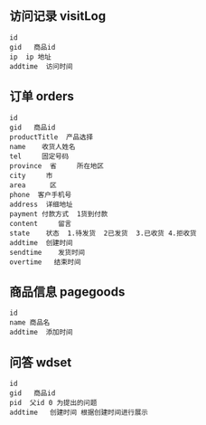 ##  访问记录  visitLog
	id
	gid   商品id
	ip  ip 地址
	addtime  访问时间
	

## 订单   orders
	id
	gid   商品id
	productTitle  产品选择
	name    收货人姓名
	tel		固定号码
	province  省		所在地区
	city     市
	area      区
	phone  客户手机号
	address  详细地址
	payment	付款方式  1货到付款
	content 	留言
	state    状态  1.待发货  2已发货  3.已收货 4.拒收货
	addtime  创建时间
	sendtime	发货时间
	overtime   结束时间

##  商品信息 pagegoods
	id
	name 商品名
	addtime  添加时间
	
##   问答  wdset
	id 
	gid   商品id
	pid  父id 0 为提出的问题
	addtime   创建时间 根据创建时间进行展示